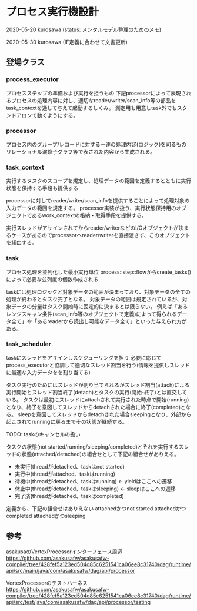 # プロセス実行機設計

2020-05-20 kurosawa (status: メンタルモデル整理のためのメモ)

2020-05-30 kurosawa (IF定義に合わせて文書更新)

## 登場クラス

### process_executor

プロセスステップの準備および実行を担うもの
下記processorによって表現されるプロセスの処理内容に対し、適切なreader/writer/scan_info等の部品をtask_contextを通して与えて起動するしくみ。
測定用も用意しtask外でもスタンドアロンで動くようにする。

### processor

プロセス内のグループ/レコードに対する一連の処理内容(ロジック)を司るもの
リレーショナル演算子グラフ等で表された内容から生成される。

### task_context

実行するタスクのスコープを規定し、処理データの範囲を定義するとともに実行状態を保持する手段も提供する

processorに対してreader/writer/scan_infoを提供することによって処理対象の入力データの範囲を規定する。
processor実装が扱う、実行状態保持用のオブジェクトであるwork_contextの格納・取得手段を提供する。

実行スレッドがアサインされてからreader/writerなどのI/Oオブジェクトが決まるケースがあるのでprocessorへreader/writerを直接渡さず、このオブジェクトを経由する。

### task 

プロセス処理を並列化した最小実行単位
process::step::flowからcreate_tasks()によって必要な並列度の個数作成される

taskには処理ロジックと対象データの範囲が決まっており、対象データの全ての処理が終わるとタスク完了となる。
対象データの範囲は規定されているが、対象データの分量はタスク開始時に固定的に決まるとは限らない。
例えば「あるレンジスキャン条件(scan_info等のオブジェクトで定義)によって得られるデータ全て」や「あるreaderから読出し可能なデータ全て」といった与えられ方がある。

### task_scheduler

taskにスレッドをアサインしスケジューリングを担う
必要に応じてprocess_executorと協調して適切なスレッド割当を行う(情報を提供しスレッドに最適な入力データをを割り当てる)

タスク実行のためにはスレッドが割り当てられるがスレッド割当(attach)による実行開始とスレッド割当終了(detach)とタスクの実行(開始-終了)とは直交している。
タスクは最初にスレッドにattachされて実行された時点で開始(running)となり、終了を意図してスレッドからdetachされた場合に終了(completed)となる。
sleepを意図してスレッドからdetachされた場合sleepingとなり、外部から起こされてrunningに戻るまでその状態が継続する。

TODO: taskのキャンセルの扱い

タスクの状態(not started/running/sleeping/completed)とそれを実行するスレッドの状態(attached/detached)の組合せとして下記の組合せがありえる。

- 未実行(threadがdetached、taskはnot started)
- 実行中(threadがattached、taskはrunning)
- 待機中(threadがdetached、taskはrunning) <- yieldはここへの遷移
- 休止中(threadがdetached、taskはsleeping) <- sleepはここへの遷移
- 完了済(threadがdetached、taskはcompleted)

定義から、下記の組合せはありえない
attachedかつnot started
attachedかつcompleted
attachedかつsleeping

## 参考

asakusaのVertexProcessorインターフェース周辺
https://github.com/asakusafw/asakusafw-compiler/tree/428fef5a123ed504d85c6251541ca06ee8c31740/dag/runtime/api/src/main/java/com/asakusafw/dag/api/processor

VertexProcessorのテストハーネス
https://github.com/asakusafw/asakusafw-compiler/tree/428fef5a123ed504d85c6251541ca06ee8c31740/dag/runtime/api/src/test/java/com/asakusafw/dag/api/processor/testing